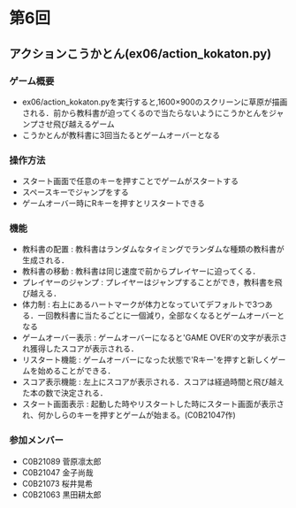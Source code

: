 # 第6回
## アクションこうかとん(ex06/action_kokaton.py)
### ゲーム概要

- ex06/action_kokaton.pyを実行すると,1600×900のスクリーンに草原が描画される．前から教科書が迫ってくるので当たらないようにこうかとんをジャンプさせ飛び越えるゲーム
- こうかとんが教科書に3回当たるとゲームオーバーとなる
### 操作方法
- スタート画面で任意のキーを押すことでゲームがスタートする
- スペースキーでジャンプをする
- ゲームオーバー時にRキーを押すとリスタートできる
### 機能
- 教科書の配置 : 教科書はランダムなタイミングでランダムな種類の教科書が生成される．
- 教科書の移動 : 教科書は同じ速度で前からプレイヤーに迫ってくる．
- プレイヤーのジャンプ : プレイヤーはジャンプすることができ，教科書を飛び越える．
- 体力制 : 右上にあるハートマークが体力となっていてデフォルトで3つある．一回教科書に当たるごとに一個減り，全部なくなるとゲームオーバーとなる
- ゲームオーバー表示 : ゲームオーバーになると'GAME OVER'の文字が表示され獲得したスコアが表示される．
- リスタート機能 : ゲームオーバーになった状態で'Rキー'を押すと新しくゲームを始めることができる． 
- スコア表示機能 : 左上にスコアが表示される．スコアは経過時間と飛び越えた本の数で決定される．
- スタート画面表示 : 起動した時やリスタートした時にスタート画面が表示され、何かしらのキーを押すとゲームが始まる。(C0B21047作)
### 参加メンバー
- C0B21089 菅原凛太郎
- C0B21047 金子尚哉
- C0B21073 桜井晃希
- C0B21063 黒田耕太郎
